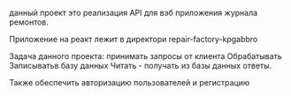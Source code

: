 данный проект это реализация API для вэб приложения журнала ремонтов.

Приложение на реакт лежит в директори repair-factory-kpgabbro

Задача данного проекта:
принимать запросы от клиента
Обрабатывать
Записыватьв базу данных
Читать - получать из базы данных ответы.

Также обеспечить авторизацию пользователей и регистрацию

